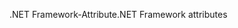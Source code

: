 <span data-ttu-id="18b1a-101">.NET Framework-Attribute</span><span class="sxs-lookup"><span data-stu-id="18b1a-101">.NET Framework attributes</span></span>